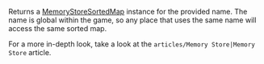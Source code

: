Returns a [MemoryStoreSortedMap](https://developer.roblox.com/en-us/api-reference/class/MemoryStoreSortedMap) instance for the provided name. The name is global within the game, so any place that uses the same name will access the same sorted map.

For a more in-depth look, take a look at the `articles/Memory Store|Memory Store` article.